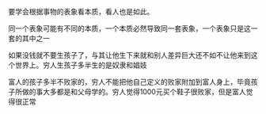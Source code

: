 要学会根据事物的表象看本质，看人也是如此。

同一个表象可能有不同的本质，一个本质必然导致同一套表象，一个表象只是这一套的其中之一

如果没钱就不要生孩子了，与其让他生下来就和别人差异巨大还不如不让他来到这个世界上。穷人生孩子多半生的是奴隶和娼妓

富人的孩子多半不败家的，穷人不能把他自己定义的败家附加到富人身上，毕竟孩子所做的事大多都是和父母学的。穷人觉得1000元买个鞋子很败家，但是富人觉得很正常